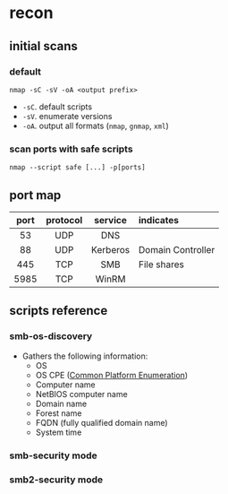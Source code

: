 # recon

## initial scans

### default
```
nmap -sC -sV -oA <output prefix>
```

- `-sC`. default scripts
- `-sV`. enumerate versions
- `-oA`. output all formats (`nmap`, `gnmap`, `xml`)

### scan ports with safe scripts
```
nmap --script safe [...] -p[ports]
```

## port map

|port|protocol|service |indicates        |
|:--:|:------:|:------:|:----------------|
|53  |UDP     |DNS     |                 |
|88  |UDP     |Kerberos|Domain Controller|
|445 |TCP     |SMB     |File shares      |
|5985|TCP     |WinRM   |                 |

## scripts reference

### smb-os-discovery
- Gathers the following information:
  - OS
  - OS CPE ([Common Platform Enumeration](https://nmap.org/book/output-formats-cpe.html))
  - Computer name
  - NetBIOS computer name
  - Domain name
  - Forest name
  - FQDN (fully qualified domain name)
  - System time

### smb-security mode

### smb2-security mode
